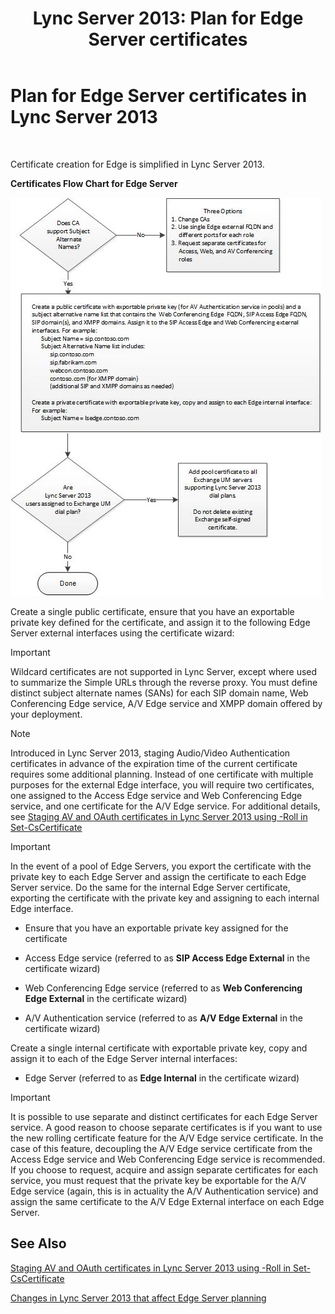 ﻿---
title: 'Lync Server 2013: Plan for Edge Server certificates'
TOCTitle: Plan for Edge Server certificates
ms:assetid: f1dfe220-2398-4ac8-ba4c-206c8c0cbc50
ms:mtpsurl: https://technet.microsoft.com/en-us/library/Gg413010(v=OCS.15)
ms:contentKeyID: 48185798
ms.date: 07/23/2014
mtps_version: v=OCS.15
---

# Plan for Edge Server certificates in Lync Server 2013

 


Certificate creation for Edge is simplified in Lync Server 2013.

**Certificates Flow Chart for Edge Server**

![a5fc20db-7ced-4364-b577-6a709a8367cd](images/Gg413010.a5fc20db-7ced-4364-b577-6a709a8367cd(OCS.15).jpg "a5fc20db-7ced-4364-b577-6a709a8367cd")

Create a single public certificate, ensure that you have an exportable private key defined for the certificate, and assign it to the following Edge Server external interfaces using the certificate wizard:


> [!IMPORTANT]
> Wildcard certificates are not supported in Lync Server, except where used to summarize the Simple URLs through the reverse proxy. You must define distinct subject alternate names (SANs) for each SIP domain name, Web Conferencing Edge service, A/V Edge service and XMPP domain offered by your deployment.




> [!NOTE]
> Introduced in Lync Server 2013, staging Audio/Video Authentication certificates in advance of the expiration time of the current certificate requires some additional planning. Instead of one certificate with multiple purposes for the external Edge interface, you will require two certificates, one assigned to the Access Edge service and Web Conferencing Edge service, and one certificate for the A/V Edge service. For additional details, see <A href="lync-server-2013-staging-av-and-oauth-certificates-using-roll-in-set-cscertificate.md">Staging AV and OAuth certificates in Lync Server 2013 using -Roll in Set-CsCertificate</A>




> [!IMPORTANT]
> In the event of a pool of Edge Servers, you export the certificate with the private key to each Edge Server and assign the certificate to each Edge Server service. Do the same for the internal Edge Server certificate, exporting the certificate with the private key and assigning to each internal Edge interface.



  - Ensure that you have an exportable private key assigned for the certificate

  - Access Edge service (referred to as **SIP Access Edge External** in the certificate wizard)

  - Web Conferencing Edge service (referred to as **Web Conferencing Edge External** in the certificate wizard)

  - A/V Authentication service (referred to as **A/V Edge External** in the certificate wizard)

Create a single internal certificate with exportable private key, copy and assign it to each of the Edge Server internal interfaces:

  - Edge Server (referred to as **Edge Internal** in the certificate wizard)


> [!IMPORTANT]
> It is possible to use separate and distinct certificates for each Edge Server service. A good reason to choose separate certificates is if you want to use the new rolling certificate feature for the A/V Edge service certificate. In the case of this feature, decoupling the A/V Edge service certificate from the Access Edge service and Web Conferencing Edge service is recommended. If you choose to request, acquire and assign separate certificates for each service, you must request that the private key be exportable for the A/V Edge service (again, this is in actuality the A/V Authentication service) and assign the same certificate to the A/V Edge External interface on each Edge Server.



## See Also


[Staging AV and OAuth certificates in Lync Server 2013 using -Roll in Set-CsCertificate](lync-server-2013-staging-av-and-oauth-certificates-using-roll-in-set-cscertificate.md)  


[Changes in Lync Server 2013 that affect Edge Server planning](lync-server-2013-changes-in-lync-server-that-affect-edge-server-planning.md)

